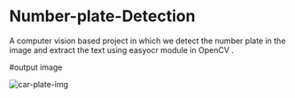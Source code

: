 # Number-plate-Detection

A computer vision based project in which we detect the number plate in the image and extract the text using easyocr module in OpenCV .

#output image

![car-plate-img](https://github.com/MahekDwivedi/Number-plate-Detection/assets/117574186/b78c3ebe-9a6e-4ddf-9ff5-d7b7325d6b83)
